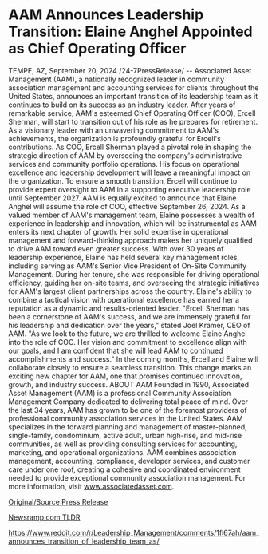 # AAM Announces Leadership Transition: Elaine Anghel Appointed as Chief Operating Officer

TEMPE, AZ, September 20, 2024 /24-7PressRelease/ -- Associated Asset Management (AAM), a nationally recognized leader in community association management and accounting services for clients throughout the United States, announces an important transition of its leadership team as it continues to build on its success as an industry leader.   After years of remarkable service, AAM's esteemed Chief Operating Officer (COO), Ercell Sherman, will start to transition out of his role as he prepares for retirement. As a visionary leader with an unwavering commitment to AAM's achievements, the organization is profoundly grateful for Ercell's contributions.  As COO, Ercell Sherman played a pivotal role in shaping the strategic direction of AAM by overseeing the company's administrative services and community portfolio operations. His focus on operational excellence and leadership development will leave a meaningful impact on the organization. To ensure a smooth transition, Ercell will continue to provide expert oversight to AAM in a supporting executive leadership role until September 2027.  AAM is equally excited to announce that Elaine Anghel will assume the role of COO, effective September 26, 2024. As a valued member of AAM's management team, Elaine possesses a wealth of experience in leadership and innovation, which will be instrumental as AAM enters its next chapter of growth. Her solid expertise in operational management and forward-thinking approach makes her uniquely qualified to drive AAM toward even greater success.  With over 30 years of leadership experience, Elaine has held several key management roles, including serving as AAM's Senior Vice President of On-Site Community Management. During her tenure, she was responsible for driving operational efficiency, guiding her on-site teams, and overseeing the strategic initiatives for AAM's largest client partnerships across the country. Elaine's ability to combine a tactical vision with operational excellence has earned her a reputation as a dynamic and results-oriented leader.  "Ercell Sherman has been a cornerstone of AAM's success, and we are immensely grateful for his leadership and dedication over the years," stated Joel Kramer, CEO of AAM. "As we look to the future, we are thrilled to welcome Elaine Anghel into the role of COO. Her vision and commitment to excellence align with our goals, and I am confident that she will lead AAM to continued accomplishments and success."  In the coming months, Ercell and Elaine will collaborate closely to ensure a seamless transition. This change marks an exciting new chapter for AAM, one that promises continued innovation, growth, and industry success.  ABOUT AAM Founded in 1990, Associated Asset Management (AAM) is a professional Community Association Management Company dedicated to delivering total peace of mind. Over the last 34 years, AAM has grown to be one of the foremost providers of professional community association services in the United States. AAM specializes in the forward planning and management of master-planned, single-family, condominium, active adult, urban high-rise, and mid-rise communities, as well as providing consulting services for accounting, marketing, and operational organizations. AAM combines association management, accounting, compliance, developer services, and customer care under one roof, creating a cohesive and coordinated environment needed to provide exceptional community association management. For more information, visit www.associatedasset.com. 

[Original/Source Press Release](https://www.24-7pressrelease.com/press-release/514500/aam-announces-leadership-transition-elaine-anghel-appointed-as-chief-operating-officer)
                    

[Newsramp.com TLDR](None) 

https://www.reddit.com/r/Leadership_Management/comments/1fl67ah/aam_announces_transition_of_leadership_team_as/
